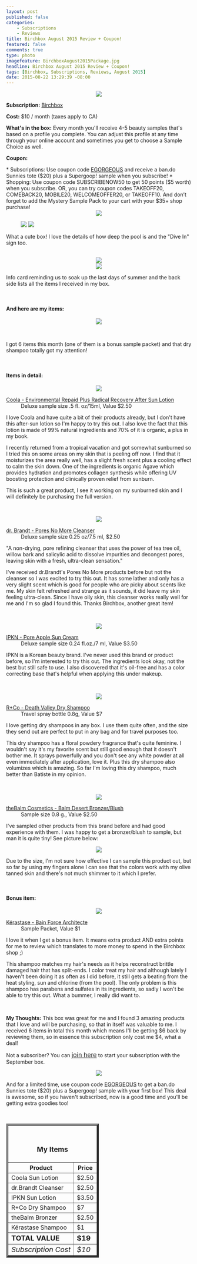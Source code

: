 ```yaml
---
layout: post
published: false
categories: 
    - Subscriptions
    - Reviews
title: Birchbox August 2015 Review + Coupon!
featured: false
comments: true
type: photo
imagefeature: BirchboxAugust2015Package.jpg
headline: Birchbox August 2015 Review + Coupon!
tags: [Birchbox, Subscriptions, Reviews, August 2015]
date: 2015-08-22 13:29:39 -08:00
---
```


<center><img src='/images/BirchboxAugust2015Package.jpg'></center>

<p><b>Subscription:</b> <a href="https://www.birchbox.com/invite/whatsupmailbox" target="_blank">Birchbox</a></p>
<p><b>Cost:</b> $10 / month (taxes apply to CA)</p>
<p><b>What's in the box:</b> Every month you'll receive 4-5 beauty samples that's based on a profile you complete. You can adjust this profile at any time through your online account and sometimes you get to choose a Sample Choice as well.</p>
<p><b>Coupon:</b></p>
* Subscriptions: Use coupon code <a href="https://www.birchbox.com/invite/whatsupmailbox" target="_blank">EGORGEOUS</a> and receive a ban.do Sunnies tote ($20) plus a Supergoop! sample when you subscribe!
* Shopping: Use coupon code SUBSCRIBENOW50 to get 50 points ($5 worth) when you subscribe. OR, you can try coupon codes TAKEOFF20, COMEBACK20, MOBILE20, WELCOMEOFFER20, or TAKEOFF10. And don’t forget to add the Mystery Sample Pack to your cart with your $35+ shop purchase!

<br>

<center><img src='/images/BirchboxAugust2015Box.jpg'></center>

<figure class="half">
      <img src='/images/BirchboxAugust2015Box2.jpg'>
      <img src='/images/BirchboxAugust2015Box3.jpg'>
</figure>

<p>What a cute box! I love the details of how deep the pool is and the "Dive In" sign too.</p>
<br>

<center><img src='/images/BirchboxAugust2015Info.jpg'></center>
<center><img src='/images/BirchboxAugust2015Info2.jpg'></center>
<p>Info card reminding us to soak up the last days of summer and the back side lists all the items I received in my box.</p>
<br>

<H4>And here are my items:</H4>
<p><center><img src='/images/BirchboxAugust2015Items.jpg'></center></p>
<br>

<p>I got 6 items this month (one of them is a bonus sample packet) and that dry shampoo totally got my attention!</p>
<br>

<H4>Items in detail:</H4>

<p><center><img src='/images/BirchboxAugust2015Coola.jpg'></center></p>

<DL>
<DT><a href="http://www.coolasuncare.com/Radical-Recovery-After-Sun-Lotion?keyword=radical&category_id=0" target="_blank">Coola - Environmental Repaid Plus Radical Recovery After Sun Lotion</a></DT>
<DD>Deluxe sample size .5 fl. oz/15ml, Value $2.50</DD>
</DL>

<p>I love Coola and have quite a bit of their products already, but I don't have this after-sun lotion so I'm happy to try this out. I also love the fact that this lotion is made of 99% natural ingredients and 70% of it is organic, a plus in my book.</p>
<p>I recently returned from a tropical vacation and got somewhat sunburned so I tried this on some areas on my skin that is peeling off now. I find that it moisturizes the area really well, has a slight fresh scent plus a cooling effect to calm the skin down. One of the ingredients is organic Agave which provides hydration and promotes collagen synthesis while offering UV boosting protection and clinically proven relief from sunburn.</p>
<p>This is such a great product, I see it working on my sunburned skin and I will definitely be purchasing the full version.</p>
<br>

<p><center><img src='/images/BirchboxAugust2015Cleanser.jpg'></center></p>
<DL>
<DT><a href="http://www.drbrandtskincare.com/product/pores-no-more-cleanser-nettoyant.do" target="_blank">dr. Brandt - Pores No More Cleanser</a></DT>
<DD>Deluxe sample size 0.25 oz/7.5 ml, $2.50</DD>
</DL>

<p>"A non-drying, pore refining cleanser that uses the power of tea tree oil, willow bark and salicylic acid to dissolve impurities and decongest pores, leaving skin with a fresh, ultra-clean sensation."</p>
<p>I've received dr.Brandt's Pores No More products before but not the cleanser so I was excited to try this out. It has some lather and only has a very slight scent which is good for people who are picky about scents like me. My skin felt refreshed and strange as it sounds, it did leave my skin feeling ultra-clean. Since I have oily skin, this cleanser works really well for me and I'm so glad I found this. Thanks Birchbox, another great item!</p>
<br>

<p><center><img src='/images/BirchboxAugust2015Ipkn.jpg'></center></p>
<DL>
<DT><a href="http://ipknus.com/skincare/category/sun-protection/pore-apple-sun-cream.html" target="_blank">IPKN - Pore Apple Sun Cream</a></DT>
<DD>Deluxe sample size 0.24 fl.oz./7 ml, Value $3.50</DD>
</DL>

<p>IPKN is a Korean beauty brand. I've never used this brand or product before, so I'm interested to try this out. The ingredients look okay, not the best but still safe to use. I also discovered that it's oil-free and has a color correcting base that's helpful when applying this under makeup.</p>
<br>

<p><center><img src='/images/BirchboxAugust2015DryShampoo.jpg'></center></p>

<DL>
<DT><a href="http://www.randco.com/sprays-oils/death-valley-dry-shampoo.html" target="_blank">R+Co - Death Valley Dry Shampoo</a></DT>
<DD>Travel spray bottle 0.8g, Value $7</DD>
</DL>

<p>I love getting dry shampoos in any box. I use them quite often, and the size they send out are perfect to put in any bag and for travel purposes too.</p>
<p>This dry shampoo has a floral powdery fragrance that's quite feminine. I wouldn't say it's my favorite scent but still good enough that it doesn't bother me. It sprays powerfully and you don't see any white powder at all even immediately after application, love it. Plus this dry shampoo also volumizes which is amazing. So far I'm loving this dry shampoo, much better than Batiste in my opinion.</p>
<br>

<p><center><img src='/images/BirchboxAugust2015Bronzer.jpg'></center></p>
<DL>
<DT><a href="http://www.thebalm.com/balm-desert.html" target="_blank">theBalm Cosmetics - Balm Desert Bronzer/Blush</a></DT>
<DD>Sample size 0.8 g., Value $2.50</DD>
</DL>

<p>I've sampled other products from this brand before and had good experience with them. I was happy to get a bronzer/blush to sample, but man it is quite tiny! See picture below:</p>
<p><center><img src='/images/BirchboxAugust2015Bronzer2.jpg'></center></p>
<p>Due to the size, I'm not sure how effective I can sample this product out, but so far by using my fingers alone I can see that the colors work with my olive tanned skin and there's not much shimmer to it which I prefer.</p>
<br>

<H4><i class="icon-gift"></i> Bonus item:</H4>

<p><center><img src='/images/BirchboxAugust2015Hair.jpg'></center></p>

<DL>
<DT><a href="http://www.kerastase-usa.com/bain_force_architecte/BFA0000.html?cgid=damaged-cleanse-treat&dwvar_BFA0000_size=250ml#start=1&cgid=damaged-cleanse-treat" target="_blank">Kérastase - Bain Force Architecte</a></DT>
<DD>Sample Packet, Value $1</DD>
</DL>

<p>I love it when I get a bonus item. It means extra product AND extra points for me to review which translates to more money to spend in the Birchbox shop ;)</p>
<p>This shampoo matches my hair's needs as it helps reconstruct brittle damaged hair that has split-ends. I color treat my hair and although lately I haven't been doing it as often as I did before, it still gets a beating from the heat styling, sun and chlorine (from the pool). The only problem is this shampoo has parabens and sulfates in its ingredients, so sadly I won't be able to try this out. What a bummer, I really did want to.</p>

<br>

<p><i class="icon-exclamation-sign"></i><b> My Thoughts:</b> This box was great for me and I found 3 amazing products that I love and will be purchasing, so that in itself was valuable to me. I received 6 items in total this month which means I'll be getting $6 back by reviewing them, so in essence this subscription only cost me $4, what a deal!</p>

<p>Not a subscriber? You can <a href="https://www.birchbox.com/invite/whatsupmailbox"><big>join here</big></a> to start your subscription with the September box.</p>

<p><center><img src='/images/BirchboxBandoTote.jpg'></center></p>
<p>And for a limited time, use coupon code <a href="https://www.birchbox.com/invite/whatsupmailbox" target="_blank">EGORGEOUS</a> to get a ban.do Sunnies tote ($20) plus a Supergoop! sample with your first box! This deal is awesome, so if you haven't subscribed, now is a good time and you'll be getting extra goodies too!</p>
<br>

<TABLE  BORDER="5" style="width:50%">
   <TR>
      <TH COLSPAN="2">
         <H3><BR><center>My Items</center></H3>
      </TH>
   </TR>
      <TH>Product</TH>
      <TH>Price</TH>
  <TR>
      <TD>Coola Sun Lotion</TD>
      <TD>$2.50</TD>
   </TR>
   <TR>
      <TD>dr.Brandt Cleanser</TD>
      <TD>$2.50</TD>
   </TR>
    <TR>
      <TD>IPKN Sun Lotion</TD>
      <TD>$3.50</TD>
   </TR>
    <TR>
      <TD>R+Co Dry Shampoo</TD>
      <TD>$7</TD>
   </TR>
    <TR>
      <TD>theBalm Bronzer</TD>
      <TD>$2.50</TD>
   </TR>
   <TR>
      <TD>Kérastase Shampoo</TD>
      <TD>$1</TD>
   </TR>
   <TR>
      <TD><b><big>TOTAL VALUE</big></b></TD>
      <TD><b><big>$19</big></b></TD>
   </TR>
   <TR>
      <TD><i><big>Subscription Cost</big></i></TD>
      <TD><i><big>$10</big></i></TD>
   </TR>
</TABLE>
